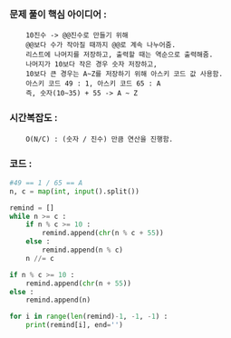 ### 문제 풀이 핵심 아이디어 :
        10진수 -> @@진수로 만들기 위해
        @@보다 수가 작아질 때까지 @@로 계속 나누어줌.
        리스트에 나머지를 저장하고, 출력할 때는 역순으로 출력해줌.
        나머지가 10보다 작은 경우 숫자 저장하고,
        10보다 큰 경우는 A~Z를 저장하기 위해 아스키 코드 값 사용함.
        아스키 코드 49 : 1, 아스키 코드 65 : A
        즉, 숫자(10~35) + 55 -> A ~ Z

### 시간복잡도 :
        O(N/C) : (숫자 / 진수) 만큼 연산을 진행함.
### 코드 :
```python
#49 == 1 / 65 == A
n, c = map(int, input().split())

remind = []
while n >= c :
    if n % c >= 10 :
        remind.append(chr(n % c + 55))
    else :
        remind.append(n % c)
    n //= c

if n % c >= 10 :
    remind.append(chr(n + 55))
else :
    remind.append(n)

for i in range(len(remind)-1, -1, -1) :
    print(remind[i], end='')
```